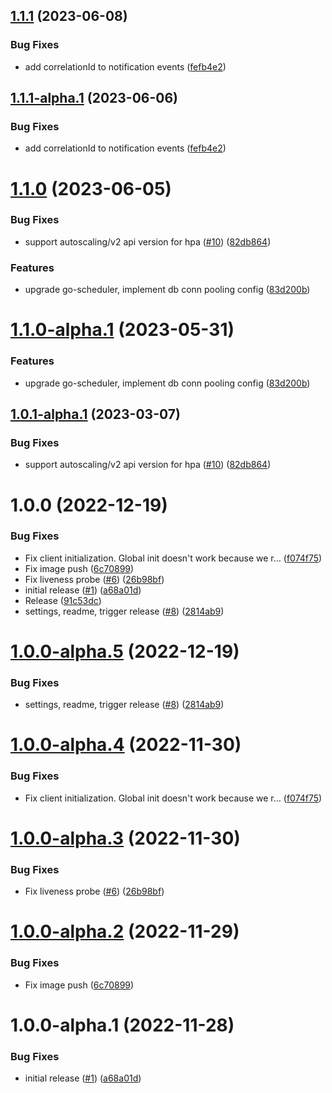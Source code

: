 ## [1.1.1](https://github.com/catalystsquad/chart-go-notifications/compare/v1.1.0...v1.1.1) (2023-06-08)


### Bug Fixes

* add correlationId to notification events ([fefb4e2](https://github.com/catalystsquad/chart-go-notifications/commit/fefb4e22d2d95a26e1740969107ba0de14cb8402))

## [1.1.1-alpha.1](https://github.com/catalystsquad/chart-go-notifications/compare/v1.1.0...v1.1.1-alpha.1) (2023-06-06)


### Bug Fixes

* add correlationId to notification events ([fefb4e2](https://github.com/catalystsquad/chart-go-notifications/commit/fefb4e22d2d95a26e1740969107ba0de14cb8402))

# [1.1.0](https://github.com/catalystsquad/chart-go-notifications/compare/v1.0.0...v1.1.0) (2023-06-05)


### Bug Fixes

* support autoscaling/v2 api version for hpa ([#10](https://github.com/catalystsquad/chart-go-notifications/issues/10)) ([82db864](https://github.com/catalystsquad/chart-go-notifications/commit/82db864dfc37c480578237ffd7424b237101502a))


### Features

* upgrade go-scheduler, implement db conn pooling config ([83d200b](https://github.com/catalystsquad/chart-go-notifications/commit/83d200b5ffe0b8a0a42b4b8f805dfccb7f15692e))

# [1.1.0-alpha.1](https://github.com/catalystsquad/chart-go-notifications/compare/v1.0.1-alpha.1...v1.1.0-alpha.1) (2023-05-31)


### Features

* upgrade go-scheduler, implement db conn pooling config ([83d200b](https://github.com/catalystsquad/chart-go-notifications/commit/83d200b5ffe0b8a0a42b4b8f805dfccb7f15692e))

## [1.0.1-alpha.1](https://github.com/catalystsquad/chart-go-notifications/compare/v1.0.0...v1.0.1-alpha.1) (2023-03-07)


### Bug Fixes

* support autoscaling/v2 api version for hpa ([#10](https://github.com/catalystsquad/chart-go-notifications/issues/10)) ([82db864](https://github.com/catalystsquad/chart-go-notifications/commit/82db864dfc37c480578237ffd7424b237101502a))

# 1.0.0 (2022-12-19)


### Bug Fixes

* Fix client initialization. Global init doesn't work because we r… ([f074f75](https://github.com/catalystsquad/chart-go-notifications/commit/f074f75102d3ca901d48bd5554e922c1e066d596))
* Fix image push ([6c70899](https://github.com/catalystsquad/chart-go-notifications/commit/6c7089947ca832948e86f38e7eeed6489e57c670))
* Fix liveness probe ([#6](https://github.com/catalystsquad/chart-go-notifications/issues/6)) ([26b98bf](https://github.com/catalystsquad/chart-go-notifications/commit/26b98bf33738d3cd73fa225a980abc73279d87ff))
* initial release ([#1](https://github.com/catalystsquad/chart-go-notifications/issues/1)) ([a68a01d](https://github.com/catalystsquad/chart-go-notifications/commit/a68a01d73521e6865cda88137f316c244a2e5b62))
* Release ([91c53dc](https://github.com/catalystsquad/chart-go-notifications/commit/91c53dcfcd314191c380da42242615fd15666fad))
* settings, readme, trigger release ([#8](https://github.com/catalystsquad/chart-go-notifications/issues/8)) ([2814ab9](https://github.com/catalystsquad/chart-go-notifications/commit/2814ab9b29cb303a62e39cc4e6a9009def1eb172))

# [1.0.0-alpha.5](https://github.com/catalystsquad/chart-go-notifications/compare/v1.0.0-alpha.4...v1.0.0-alpha.5) (2022-12-19)


### Bug Fixes

* settings, readme, trigger release ([#8](https://github.com/catalystsquad/chart-go-notifications/issues/8)) ([2814ab9](https://github.com/catalystsquad/chart-go-notifications/commit/2814ab9b29cb303a62e39cc4e6a9009def1eb172))

# [1.0.0-alpha.4](https://github.com/catalystsquad/chart-go-notifications/compare/v1.0.0-alpha.3...v1.0.0-alpha.4) (2022-11-30)


### Bug Fixes

* Fix client initialization. Global init doesn't work because we r… ([f074f75](https://github.com/catalystsquad/chart-go-notifications/commit/f074f75102d3ca901d48bd5554e922c1e066d596))

# [1.0.0-alpha.3](https://github.com/catalystsquad/chart-go-notifications/compare/v1.0.0-alpha.2...v1.0.0-alpha.3) (2022-11-30)


### Bug Fixes

* Fix liveness probe ([#6](https://github.com/catalystsquad/chart-go-notifications/issues/6)) ([26b98bf](https://github.com/catalystsquad/chart-go-notifications/commit/26b98bf33738d3cd73fa225a980abc73279d87ff))

# [1.0.0-alpha.2](https://github.com/catalystsquad/chart-go-notifications/compare/v1.0.0-alpha.1...v1.0.0-alpha.2) (2022-11-29)


### Bug Fixes

* Fix image push ([6c70899](https://github.com/catalystsquad/chart-go-notifications/commit/6c7089947ca832948e86f38e7eeed6489e57c670))

# 1.0.0-alpha.1 (2022-11-28)


### Bug Fixes

* initial release ([#1](https://github.com/catalystsquad/chart-go-notifications/issues/1)) ([a68a01d](https://github.com/catalystsquad/chart-go-notifications/commit/a68a01d73521e6865cda88137f316c244a2e5b62))
